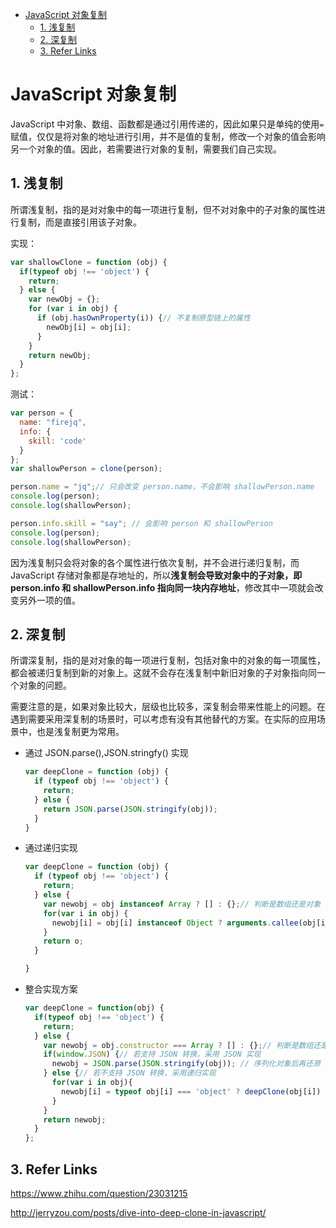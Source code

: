 - [JavaScript 对象复制](#javascript-%E5%AF%B9%E8%B1%A1%E5%A4%8D%E5%88%B6)
  - [1. 浅复制](#1-%E6%B5%85%E5%A4%8D%E5%88%B6)
  - [2. 深复制](#2-%E6%B7%B1%E5%A4%8D%E5%88%B6)
  - [3. Refer Links](#3-refer-links)

# JavaScript 对象复制

JavaScript 中对象、数组、函数都是通过引用传递的，因此如果只是单纯的使用`=`赋值，仅仅是将对象的地址进行引用，并不是值的复制，修改一个对象的值会影响另一个对象的值。因此，若需要进行对象的复制，需要我们自己实现。

## 1. 浅复制

所谓浅复制，指的是对对象中的每一项进行复制，但不对对象中的子对象的属性进行复制，而是直接引用该子对象。

实现：
```javascript
var shallowClone = function (obj) {
  if(typeof obj !== 'object') {
    return;
  } else {
    var newObj = {};
    for (var i in obj) {
      if (obj.hasOwnProperty(i)) {// 不复制原型链上的属性
        newObj[i] = obj[i];
      }
    }
    return newObj;
  }
};
```

测试：
```javascript
var person = {
  name: "firejq",
  info: {
    skill: 'code'
  }
};
var shallowPerson = clone(person);

person.name = "jq";// 只会改变 person.name，不会影响 shallowPerson.name
console.log(person);
console.log(shallowPerson);

person.info.skill = "say"; // 会影响 person 和 shallowPerson
console.log(person);
console.log(shallowPerson);
```

因为浅复制只会将对象的各个属性进行依次复制，并不会进行递归复制，而 JavaScript 存储对象都是存地址的，所以**浅复制会导致对象中的子对象，即 person.info 和 shallowPerson.info 指向同一块内存地址**，修改其中一项就会改变另外一项的值。

## 2. 深复制

所谓深复制，指的是对对象的每一项进行复制，包括对象中的对象的每一项属性，都会被递归复制到新的对象上。这就不会存在浅复制中新旧对象的子对象指向同一个对象的问题。

需要注意的是，如果对象比较大，层级也比较多，深复制会带来性能上的问题。在遇到需要采用深复制的场景时，可以考虑有没有其他替代的方案。在实际的应用场景中，也是浅复制更为常用。

- 通过 JSON.parse(),JSON.stringfy() 实现

  ```javascript
  var deepClone = function (obj) {
    if (typeof obj !== 'object') {
      return;
    } else {
      return JSON.parse(JSON.stringify(obj));
    }
  }
  ```


- 通过递归实现

  ```javascript
  var deepClone = function (obj) {
    if (typeof obj !== 'object') {
      return;
    } else {
      var newobj = obj instanceof Array ? [] : {};// 判断是数组还是对象
      for(var i in obj) {
        newobj[i] = obj[i] instanceof Object ? arguments.callee(obj[i]) : obj[i];
      }
      return o;
    }

  }
  ```

- 整合实现方案

  ```javascript
  var deepClone = function(obj) {
    if(typeof obj !== 'object') {
      return;
    } else {
      var newobj = obj.constructor === Array ? [] : {};// 判断是数组还是对象
      if(window.JSON) {// 若支持 JSON 转换，采用 JSON 实现
        newobj = JSON.parse(JSON.stringify(obj)); // 序列化对象后再还原
      } else {// 若不支持 JSON 转换，采用递归实现
        for(var i in obj){
          newobj[i] = typeof obj[i] === 'object' ? deepClone(obj[i]) : obj[i]; 
        }
      }
      return newobj;
    }
  };
  ```

## 3. Refer Links

https://www.zhihu.com/question/23031215

http://jerryzou.com/posts/dive-into-deep-clone-in-javascript/
